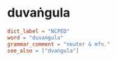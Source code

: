 # duvaṅgula

``` toml
dict_label = "NCPED"
word = "duvaṅgula"
grammar_comment = "neuter & mfn."
see_also = ["dvaṅgula"]
```

